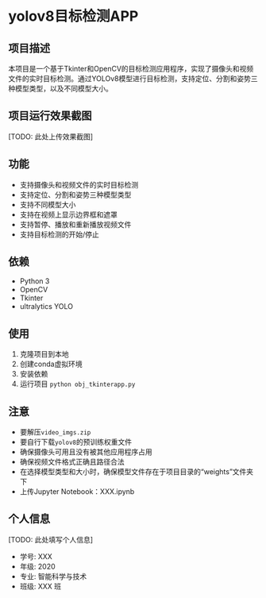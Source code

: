 # yolov8目标检测APP


## 项目描述

本项目是一个基于Tkinter和OpenCV的目标检测应用程序，实现了摄像头和视频文件的实时目标检测。通过YOLOv8模型进行目标检测，支持定位、分割和姿势三种模型类型，以及不同模型大小。

## 项目运行效果截图

[TODO: 此处上传效果截图]

## 功能
- 支持摄像头和视频文件的实时目标检测
- 支持定位、分割和姿势三种模型类型
- 支持不同模型大小
- 支持在视频上显示边界框和遮罩
- 支持暂停、播放和重新播放视频文件
- 支持目标检测的开始/停止

## 依赖

- Python 3
- OpenCV
- Tkinter
- ultralytics YOLO

## 使用

1. 克隆项目到本地
2. 创建conda虚拟环境
3. 安装依赖
4. 运行项目 `python obj_tkinterapp.py`


## 注意
- 要解压`video_imgs.zip`
- 要自行下载`yolov8`的预训练权重文件
- 确保摄像头可用且没有被其他应用程序占用
- 确保视频文件格式正确且路径合法
- 在选择模型类型和大小时，确保模型文件存在于项目目录的“weights”文件夹下
- 上传Jupyter Notebook：XXX.ipynb

## 个人信息

[TODO: 此处填写个人信息]
- 学号: XXX
- 年级: 2020
- 专业: 智能科学与技术
- 班级: XXX 班


